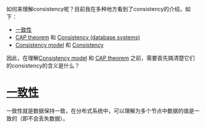 
如何来理解consistency呢？目前我在多种地方看到了consistency的介绍，如下：

- [一致性](https://baike.baidu.com/item/%E4%B8%80%E8%87%B4%E6%80%A7/9840083?fr=aladdin)
- [CAP theorem](https://en.wikipedia.org/wiki/CAP_theorem) 和 [Consistency (database systems)](https://en.wikipedia.org/wiki/Consistency_(database_systems))
- [Consistency model](https://en.wikipedia.org/wiki/Consistency_model) 和 [Consistency](https://en.wikipedia.org/wiki/Consistency)



因此，在理解[Consistency model](https://en.wikipedia.org/wiki/Consistency_model) 和 [CAP theorem](https://en.wikipedia.org/wiki/CAP_theorem) 之前，需要首先搞清楚它们的consistency的含义是什么？



# [一致性](https://baike.baidu.com/item/%E4%B8%80%E8%87%B4%E6%80%A7/9840083?fr=aladdin)

一致性就是数据保持一致，在分布式系统中，可以理解为多个节点中数据的值是一致的（即不会丢失数据）。


